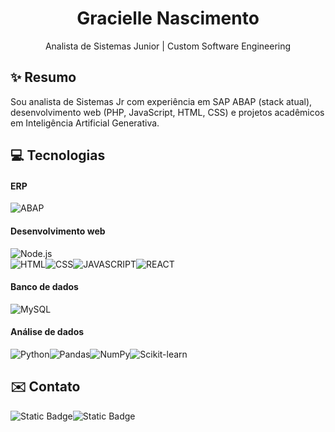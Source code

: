 <h1 align="center">Gracielle Nascimento</h1>
<p align="center">Analista de Sistemas Junior | Custom Software Engineering</p>

<h2>✨ Resumo</h2>
Sou analista de Sistemas Jr com experiência em SAP ABAP (stack atual), desenvolvimento web (PHP, JavaScript, HTML, CSS) e projetos acadêmicos em Inteligência Artificial Generativa. 

<h2>💻 Tecnologias</h2>
<h4>ERP</h4>
<img alt="ABAP" src="https://img.shields.io/badge/ABAP-f5f5ff?style=flat&logo=sap&logoColor=0FAAFF">


<h4>Desenvolvimento web</h4>
<img alt="Node.js" src="https://img.shields.io/badge/Node.js-f5f5ff?style=flat&logo=nodedotjs&logoColor=339933"> 
<div style="display: flex;">
<img alt="HTML" src="https://img.shields.io/badge/HTML5-f5f5ff?style=flat&logo=html5&logoColor=E34F26"> 
<img alt="CSS" src="https://img.shields.io/badge/CSS3-f5f5ff?style=flat&logo=css3&logoColor=1572B6">
<img alt="JAVASCRIPT" src="https://img.shields.io/badge/JavaScript-f5f5ff?style=flat&logo=javascript&logoColor=F7DF1E">
<img alt="REACT" src="https://img.shields.io/badge/React-f5f5ff?style=flat&logo=react&logoColor=61DAFB">
</div>

<h4>Banco de dados</h4>
<img alt="MySQL" src="https://img.shields.io/badge/MySQL-f0ffff?style=flat&logo=mysql&logoColor=005C84">

<h4>Análise de dados</h4>
<div style="display: flex;">
<img alt="Python" src="https://img.shields.io/badge/Python-f5f5ff?style=flat&logo=python&logoColor=3776AB">
<img alt="Pandas" src="https://img.shields.io/badge/Pandas-f5f5ff?style=flat&logo=pandas&logoColor=150458">
<img alt="NumPy" src="https://img.shields.io/badge/NumPy-f5f5ff?style=flat&logo=numpy&logoColor=013243">
<img alt="Scikit-learn" src="https://img.shields.io/badge/Scikit--learn-f5f5ff?style=flat&logo=scikit-learn&logoColor=F7931E">
</div>

<h2>✉️ Contato</h2>
<div align="center" style="display: flex; align: center;">
  <img alt="Static Badge" src="https://img.shields.io/badge/Gmail-f5f5ff?style=flat&logo=gmail&logoColor=EA4335&link=mailto:graciellenascimentojose@gmail.com">
  <img alt="Static Badge" src="https://img.shields.io/badge/LinkedIn-f5f5ff?style=flat&logoColor=EA4335&link=https%3A%2F%2Fwww.linkedin.com%2Fin%2Fgracielle-jose">
</div>
